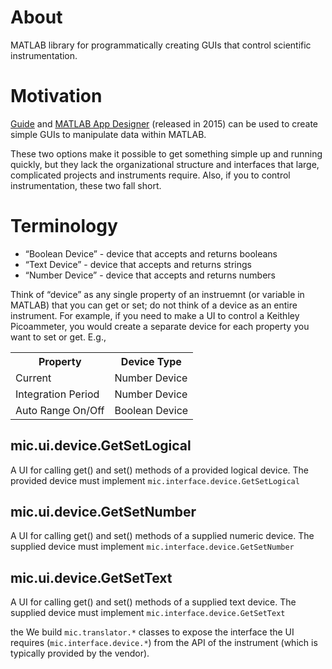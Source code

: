 # About

MATLAB library for programmatically creating GUIs that control scientific instrumentation.  

# Motivation

[Guide](https://www.mathworks.com/discovery/matlab-gui.html) and [MATLAB App Designer](https://www.mathworks.com/products/matlab/app-designer.html) (released in 2015) can be used to create simple GUIs to manipulate data within MATLAB. 

These two options make it possible to get something simple up and running quickly, but they lack the organizational structure and interfaces that large, complicated projects and instruments require.  Also, if you to control instrumentation, these two fall short.  

# Terminology

* “Boolean Device” - device that accepts and returns booleans
* “Text Device” - device that accepts and returns strings
* “Number Device” - device that accepts and returns numbers

Think of “device” as any single property of an instruemnt (or variable in MATLAB) that you can get or set; do not think of a device as an entire instrument.  For example, if you need to make a UI to control a Keithley Picoammeter, you would create a separate device for each property you want to set or get.  E.g., 

<table>
	<tr>
		<th>Property</th>
		<th>Device Type</th>
	</tr>
	<tr>
		<td>Current</td>
		<td>Number Device</td>
	</tr>
	<tr>
		<td>Integration Period</td>
		<td>Number Device</td>
	</tr>
	<tr>
		<td>Auto Range On/Off</td>
		<td>Boolean Device</td>
	</tr>
</table>

## mic.ui.device.GetSetLogical
A UI for calling get() and set() methods of a provided logical device.  The provided device must implement `mic.interface.device.GetSetLogical`

## mic.ui.device.GetSetNumber
A UI for calling get() and set() methods of a supplied numeric device.   The supplied device must implement `mic.interface.device.GetSetNumber`

## mic.ui.device.GetSetText
A UI for calling get() and set() methods of a supplied text device.   The supplied device must implement `mic.interface.device.GetSetText`


 the We build `mic.translator.*` classes to expose the interface the UI requires (`mic.interface.device.*`) from the  API of the instrument (which is typically provided by the vendor).  


